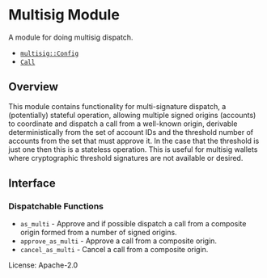 # Multisig Module
A module for doing multisig dispatch.

- [`multisig::Config`](https://docs.rs/pallet-multisig/latest/pallet_multisig/trait.Config.html)
- [`Call`](https://docs.rs/pallet-multisig/latest/pallet_multisig/enum.Call.html)

## Overview

This module contains functionality for multi-signature dispatch, a (potentially) stateful
operation, allowing multiple signed
origins (accounts) to coordinate and dispatch a call from a well-known origin, derivable
deterministically from the set of account IDs and the threshold number of accounts from the
set that must approve it. In the case that the threshold is just one then this is a stateless
operation. This is useful for multisig wallets where cryptographic threshold signatures are
not available or desired.

## Interface

### Dispatchable Functions

* `as_multi` - Approve and if possible dispatch a call from a composite origin formed from a
  number of signed origins.
* `approve_as_multi` - Approve a call from a composite origin.
* `cancel_as_multi` - Cancel a call from a composite origin.

[`Call`]: ./enum.Call.html
[`Config`]: ./trait.Config.html

License: Apache-2.0